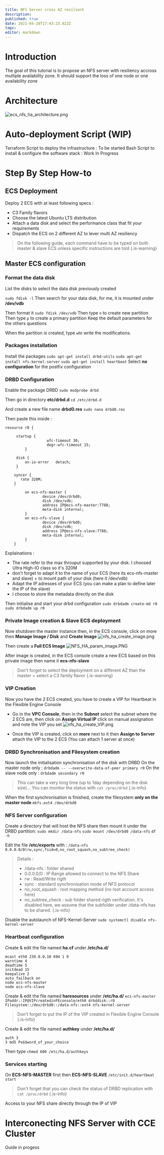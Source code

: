 ```yaml
---
title: NFS Server cross AZ resilient
description: 
published: true
date: 2021-04-28T17:43:23.822Z
tags: 
editor: markdown
---
```


# Introduction
The goal of this tutorial is to propose an NFS server with resiliency accross mutliple availability zone. It should support the loss of one node or one availability zone

# Architecture
![ecs_nfs_ha_architecture.png](/uploads/ecs_nfs_ha_architecture.png)

# Auto-deployment Script (WIP)
Terraform Script to deploy the infrastructure : To be started
Bash Script to install & configure the software stack : Work In Progress


# Step By Step How-to

## ECS Deployment
Deploy 2 ECS with at least following specs :
- C3 Family flavors
- Choose the latest Ubuntu LTS distribution
- Attach a data disk and select the performance class that fit your requirements
- Dispatch the ECS on 2 different AZ to lever multi AZ resiliency

> On the following guide, each command have to be typed on both master & slave ECS unless specific instructions are told
{.is-warning}

## Master ECS configuration
### Format the data disk
List the disks to select the data disk previously created

`sudo fdisk -l`
Then search for your data disk, for me, it is mounted under **/dev/vdb**

Then format it 
`sudo fdisk /dev/vdb`
Then type `n` to create new partition
Then type `p` to create a primary partition
Keep the default parameters for the others questions

When the partition is created, type `w`to write the modifications.

### Packages installation
Install the packages 
`sudo apt-get install drbd-utils`
`sudo apt-get install nfs-kernel-server`
`sudo apt-get install heartbeat`
Select **no configuration** for the postfix configuration

### DRBD Configuration
Enable the package DRBD
`sudo modprobe drbd`

Then go in directory **etc/drbd.d**
`cd /etc/drbd.d`

And create a new file name  **drbd0.res**
`sudo nano drbd0.res`

Then paste this inside : 
    
``` 
resource r0 {
  
     startup {
                   wfc-timeout 30;
                   degr-wfc-timeout 15;
         }
  
     disk {
         on-io-error   detach;
     }
  
    syncer {
       rate 320M;
    }
  
         on ecs-nfs-master {
                 device /dev/drbd0;
                 disk /dev/vdb;
                 address IP@ecs-nfs-master:7788;
                 meta-disk internal;
         }
         on ecs-nfs-slave {
                 device /dev/drbd0;
                 disk /dev/vdb;
                 address IP@ecs-nfs-slave:7788;
                 meta-disk internal;
         }
    }
``` 
    

Explainations : 
- The rate refer to the max throuput supported by your disk. I choosed Ultra High-IO class so it's 320M
- don't forget to adapt it to the name of your ECS (here its ecs-nfs-master and slave) + to mount path of your disk (here it /dev/vdb)
- Adapt the IP adresses of your ECS (you can make a plan to define later the IP of the slave)
- I choose to store the metadata directly on the disk

Then initialise and start your drbd configuration 
`sudo drbdadm create-md r0`
`sudo drbdadm up r0`

### Private Image creation & Slave ECS deployment
Now shutdown the master instance then, in the ECS console, click on more then **Manage Image / Disk** and **Create Image**
![nfs_ha_create_image.png](/uploads/nfs_ha_create_image.png)

Then create a **Full ECS Image**
![NFS_HA_param_image.PNG](/uploads/NFS_HA_param_image.PNG)

After image is created, in the ECS console create a new ECS based on this private image then name it **ecs-nfs-slave**
> Don't forget to select the deployment on a different AZ than the master + select a C3 family flavor
{.is-warning}

### VIP Creation 
Now you have the 2 ECS created, you have to create a VIP for Heartbeat in the Flexible Engine Console
- Go in the **VPC Console**, then in the **Subnet** select the subnet where the 2 ECS are, then click on **Assign Virtual IP** click on manual assignation and note the VIP you set
![nfs_ha_create_VIP.png](/uploads/nfs_ha_create_VIP.png)

- Once the VIP is created, click on **more** next to it then **Assign to Server** attach the VIP to the 2 ECS (You can attach 1 server at once)

### DRBD Synchronisation and Filesystem creation

Now launch the initialisation synchronisation of the disk with DRBD
On the master node only :
`drbdadm -- --overwrite-data-of-peer primary r0`
On the slave node only :
`drbdadm secondary r0`
> This can take a  very long time (up to 1day depending on the disk size)...
You can monitor the status with 
> `cat /proc/drbd`
{.is-info}

When the first synchronisation is finished, create the filesystem **only on the master node**
`mkfs.ext4 /dev/drbd0`

### NFS Server configuration
Create a directory that will host the NFS share then mount it under the DRBD partition:
`sudo mkdir /data-nfs`
`sudo mount /dev/drbd0 /data-nfs`
`df -h`

Edit the file **/etc/exports** with :
`/data-nfs 0.0.0.0/0(rw,sync,fsid=0,no_root_squash,no_subtree_check)`
> Details :
>- /data-nfs : folder shared
>- 0.0.0.0/0 : IP Range allowed to connect to the NFS Share
>- rw : Read/Write rigth
>- sync : standard synchronisation mode of NFS protocol
>- no_root_squash : root mapping method (no root account access here)
>- no_subtree_check : sub folder shared rigth verification. It's disabled here, we assume that the subfolder under /data-nfs has to be shared.
{.is-info}

Disable the autolaunch of NFS-Kernel-Server 
`sudo systemctl disable nfs-kernel-server`

### Heartbeat configuration
Create & edit the file named **ha.cf** under **/etc/ha.d/**
```  
mcast eth0 239.0.0.10 694 1 0
warntime 4
deadtime 5
initdead 15
keepalive 2
auto_failback on
node ecs-nfs-master
node ecs-nfs-slave
```

Create & edit the file named **haresources** under **/etc/ha.d/**
`ecs-nfs-master IPaddr::IP@VIPcreatedinFEconsole/eth0 drbddisk::r0 Filesystem::/dev/drbd0::/data-nfs::ext4 nfs-kernel-server`
> Don't forget to put the IP of the VIP created in Flexible Engine Console
{.is-info}

Create & edit the file named **authkey** under **/etc/ha.d/**
```
auth 3
3 md5 Pa$$word_of_your_choice
```

Then type `chmod 600 /etc/ha.d/authkeys`

### Services starting
On **ECS-NFS-MASTER** first then **ECS-NFS-SLAVE**
`/etc/init.d/heartbeat start`

>Don't forget that you can check the status of DRBD replication with 
`cat /proc/drbd`
{.is-info}


Access to your NFS share directly through the IP of VIP

# Interconecting NFS Server with CCE Cluster
Guide in progess